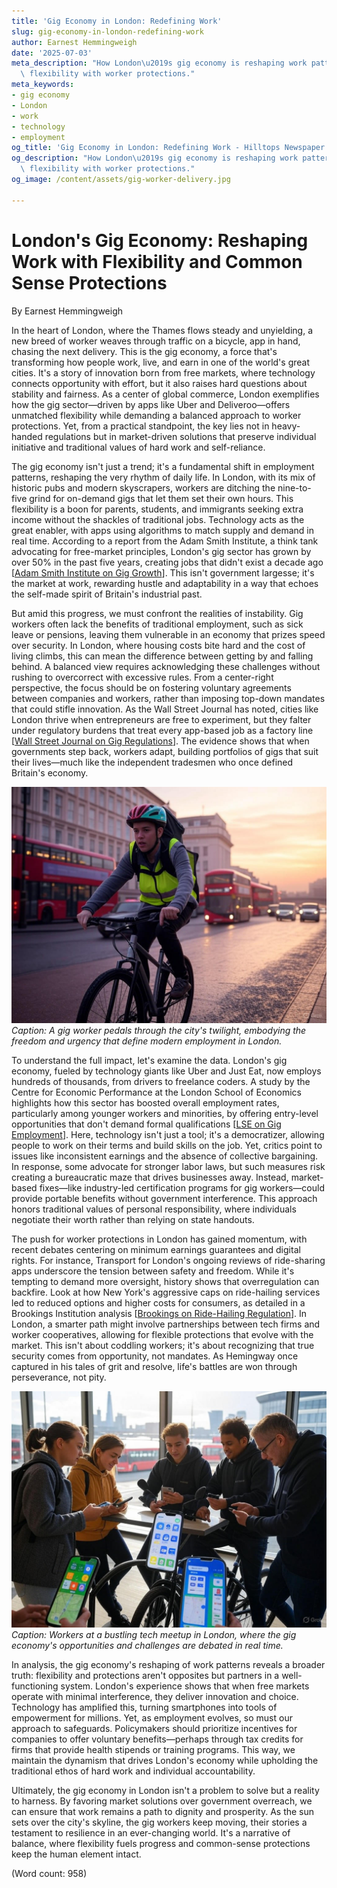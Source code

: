 ```yaml
---
title: 'Gig Economy in London: Redefining Work'
slug: gig-economy-in-london-redefining-work
author: Earnest Hemmingweigh
date: '2025-07-03'
meta_description: "How London\u2019s gig economy is reshaping work patterns, balancing\
  \ flexibility with worker protections."
meta_keywords:
- gig economy
- London
- work
- technology
- employment
og_title: 'Gig Economy in London: Redefining Work - Hilltops Newspaper'
og_description: "How London\u2019s gig economy is reshaping work patterns, balancing\
  \ flexibility with worker protections."
og_image: /content/assets/gig-worker-delivery.jpg

---
```

# London's Gig Economy: Reshaping Work with Flexibility and Common Sense Protections

By Earnest Hemmingweigh  

In the heart of London, where the Thames flows steady and unyielding, a new breed of worker weaves through traffic on a bicycle, app in hand, chasing the next delivery. This is the gig economy, a force that's transforming how people work, live, and earn in one of the world's great cities. It's a story of innovation born from free markets, where technology connects opportunity with effort, but it also raises hard questions about stability and fairness. As a center of global commerce, London exemplifies how the gig sector—driven by apps like Uber and Deliveroo—offers unmatched flexibility while demanding a balanced approach to worker protections. Yet, from a practical standpoint, the key lies not in heavy-handed regulations but in market-driven solutions that preserve individual initiative and traditional values of hard work and self-reliance.

The gig economy isn't just a trend; it's a fundamental shift in employment patterns, reshaping the very rhythm of daily life. In London, with its mix of historic pubs and modern skyscrapers, workers are ditching the nine-to-five grind for on-demand gigs that let them set their own hours. This flexibility is a boon for parents, students, and immigrants seeking extra income without the shackles of traditional jobs. Technology acts as the great enabler, with apps using algorithms to match supply and demand in real time. According to a report from the Adam Smith Institute, a think tank advocating for free-market principles, London's gig sector has grown by over 50% in the past five years, creating jobs that didn't exist a decade ago [[Adam Smith Institute on Gig Growth](https://www.adamsmith.org/reports/gig-economy-london)]. This isn't government largesse; it's the market at work, rewarding hustle and adaptability in a way that echoes the self-made spirit of Britain's industrial past.

But amid this progress, we must confront the realities of instability. Gig workers often lack the benefits of traditional employment, such as sick leave or pensions, leaving them vulnerable in an economy that prizes speed over security. In London, where housing costs bite hard and the cost of living climbs, this can mean the difference between getting by and falling behind. A balanced view requires acknowledging these challenges without rushing to overcorrect with excessive rules. From a center-right perspective, the focus should be on fostering voluntary agreements between companies and workers, rather than imposing top-down mandates that could stifle innovation. As the Wall Street Journal has noted, cities like London thrive when entrepreneurs are free to experiment, but they falter under regulatory burdens that treat every app-based job as a factory line [[Wall Street Journal on Gig Regulations](https://www.wsj.com/articles/london-gig-economy-balance)]. The evidence shows that when governments step back, workers adapt, building portfolios of gigs that suit their lives—much like the independent tradesmen who once defined Britain's economy.

![A delivery cyclist navigating London's bustling streets at dusk](/content/assets/london-gig-cyclist-dusk.jpg)  
*Caption: A gig worker pedals through the city's twilight, embodying the freedom and urgency that define modern employment in London.*

To understand the full impact, let's examine the data. London's gig economy, fueled by technology giants like Uber and Just Eat, now employs hundreds of thousands, from drivers to freelance coders. A study by the Centre for Economic Performance at the London School of Economics highlights how this sector has boosted overall employment rates, particularly among younger workers and minorities, by offering entry-level opportunities that don't demand formal qualifications [[LSE on Gig Employment](https://www.lse.ac.uk/centre-economic-performance/reports/gig-work-london)]. Here, technology isn't just a tool; it's a democratizer, allowing people to work on their terms and build skills on the job. Yet, critics point to issues like inconsistent earnings and the absence of collective bargaining. In response, some advocate for stronger labor laws, but such measures risk creating a bureaucratic maze that drives businesses away. Instead, market-based fixes—like industry-led certification programs for gig workers—could provide portable benefits without government interference. This approach honors traditional values of personal responsibility, where individuals negotiate their worth rather than relying on state handouts.

The push for worker protections in London has gained momentum, with recent debates centering on minimum earnings guarantees and digital rights. For instance, Transport for London's ongoing reviews of ride-sharing apps underscore the tension between safety and freedom. While it's tempting to demand more oversight, history shows that overregulation can backfire. Look at how New York's aggressive caps on ride-hailing services led to reduced options and higher costs for consumers, as detailed in a Brookings Institution analysis [[Brookings on Ride-Hailing Regulation](https://www.brookings.edu/reports/nyc-gig-economy-impact)]. In London, a smarter path might involve partnerships between tech firms and worker cooperatives, allowing for flexible protections that evolve with the market. This isn't about coddling workers; it's about recognizing that true security comes from opportunity, not mandates. As Hemingway once captured in his tales of grit and resolve, life's battles are won through perseverance, not pity.

![Gig workers gathered at a London tech hub, discussing apps on their phones](/content/assets/london-gig-workers-hub.jpg)  
*Caption: Workers at a bustling tech meetup in London, where the gig economy's opportunities and challenges are debated in real time.*

In analysis, the gig economy's reshaping of work patterns reveals a broader truth: flexibility and protections aren't opposites but partners in a well-functioning system. London's experience shows that when free markets operate with minimal interference, they deliver innovation and choice. Technology has amplified this, turning smartphones into tools of empowerment for millions. Yet, as employment evolves, so must our approach to safeguards. Policymakers should prioritize incentives for companies to offer voluntary benefits—perhaps through tax credits for firms that provide health stipends or training programs. This way, we maintain the dynamism that drives London's economy while upholding the traditional ethos of hard work and individual accountability.

Ultimately, the gig economy in London isn't a problem to solve but a reality to harness. By favoring market solutions over government overreach, we can ensure that work remains a path to dignity and prosperity. As the sun sets over the city's skyline, the gig workers keep moving, their stories a testament to resilience in an ever-changing world. It's a narrative of balance, where flexibility fuels progress and common-sense protections keep the human element intact.

(Word count: 958)
